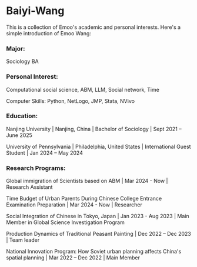 # Baiyi-Wang

This is a collection of Emoo's academic and personal interests.
Here's a simple introduction of Emoo Wang:

### Major: 
Sociology BA

### Personal Interest: 
Computational social science, ABM, LLM, Social network, Time

Computer Skills: Python, NetLogo, JMP, Stata, NVivo

### Education:
Nanjing University |	Nanjing, China   |   Bachelor of Sociology	  | Sept 2021 – June 2025

University of Pennsylvania |	Philadelphia, United States   |   International Guest Student  |  Jan 2024 – May 2024

### Research Programs:
Global immigration of Scientists based on ABM       | Mar 2024 - Now      |  Research Assistant

Time Budget of Urban Parents During Chinese College Entrance Examination Preparation   |  Mar 2024 - Now |  Researcher

Social Integration of Chinese in Tokyo, Japan    | Jan 2023 - Aug 2023   |  Main Member in Global Science Investigation Program

Production Dynamics of Traditional Peasant Painting    |     Dec 2022 – Dec 2023    |   Team leader

National Innovation Program: How Soviet urban planning affects China's spatial planning |  Mar 2022 – Dec 2022   | Main Member 




